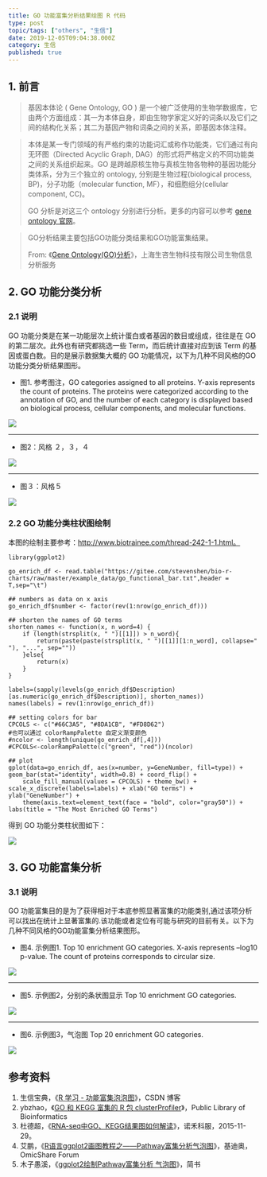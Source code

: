 ```yaml
---
title: GO 功能富集分析结果绘图 R 代码
type: post
topic/tags: ["others", "生信"]
date: 2019-12-05T09:04:38.000Z
category: 生信
published: true
---
```




## 1. 前言

> 基因本体论 ( Gene Ontology, GO ) 是一个被广泛使用的生物学数据库，它由两个方面组成：其一为本体自身，即由生物学家定义好的词条以及它们之间的结构化关系；其二为基因产物和词条之间的关系，即基因本体注释。
> 

> 本体是某一专门领域的有严格约束的功能词汇或称作功能类，它们通过有向无环图（Directed Acyclic Graph, DAG）的形式将严格定义的不同功能类之间的关系组织起来。GO 是跨越原核生物与真核生物各物种的基因功能分类体系，分为三个独立的 ontology, 分别是生物过程(biological process, BP)，分子功能（molecular function, MF），和细胞组分(cellular component, CC)。
> 
> GO 分析是对这三个 ontology 分别进行分析。更多的内容可以参考 [gene ontology 官网](http://www.geneontology.org)。


> GO分析结果主要包括GO功能分类结果和GO功能富集结果。
> 
> From: 《[Gene Ontology(GO)分析](http://www.biorefer.com/biorefer/html/fenxifuwu/shengwuxinxifenxifuwu/2010/0806/42.html)》，上海生咨生物科技有限公司生物信息分析服务


## 2. GO 功能分类分析
### 2.1 说明

GO 功能分类是在某一功能层次上统计蛋白或者基因的数目或组成，往往是在 GO 的第二层次。此外也有研究都挑选一些 Term，而后统计直接对应到该 Term 的基因或蛋白数。目的是展示数据集大概的 GO 功能情况，以下为几种不同风格的GO功能分类分析结果图形。

- 图1. 参考图注，GO categories assigned to all proteins. Y-axis represents the count of proteins. The proteins were categorized according to the annotation of GO, and the number of each category is displayed based on biological process, cellular components, and molecular functions.


![](https://note.bioitee.com/yuque/0/2019/png/126032/1575536732848-0f085442-1ce8-41e8-b91e-3f68df583bfa.png#align=left&display=inline&height=283&originHeight=283&originWidth=600&size=0&status=done&style=none&width=600)

---

- 图2：风格 ２，３，４


![](https://note.bioitee.com/yuque/0/2019/jpeg/126032/1575536732782-4c94d93c-d811-4d6b-90ea-1b63fa739815.jpeg#align=left&display=inline&height=775&originHeight=775&originWidth=600&size=0&status=done&style=none&width=600)

---

- 图３：风格５


![](https://note.bioitee.com/yuque/0/2019/png/126032/1575536732827-b6378816-6fd1-4188-a156-87aadf64ed4f.png#align=left&display=inline&height=400&originHeight=400&originWidth=600&size=0&status=done&style=none&width=600)

### 2.2 GO 功能分类柱状图绘制

本图的绘制主要参考：http://www.biotrainee.com/thread-242-1-1.html。

```
library(ggplot2)

go_enrich_df <- read.table("https://gitee.com/stevenshen/bio-r-charts/raw/master/example_data/go_functional_bar.txt",header = T,sep="\t")

## numbers as data on x axis
go_enrich_df$number <- factor(rev(1:nrow(go_enrich_df)))

## shorten the names of GO terms
shorten_names <- function(x, n_word=4) {
    if (length(strsplit(x, " ")[[1]]) > n_word){
        return(paste(paste(strsplit(x, " ")[[1]][1:n_word], collapse=" "), "...", sep=""))
    }else{
        return(x)
    }
}

labels=(sapply(levels(go_enrich_df$Description)[as.numeric(go_enrich_df$Description)], shorten_names))
names(labels) = rev(1:nrow(go_enrich_df))

## setting colors for bar
CPCOLS <- c("#66C3A5", "#8DA1CB", "#FD8D62")
#也可以通过 colorRampPalette 自定义渐变颜色
#ncolor <- length(unique(go_enrich_df[,4]))
#CPCOLS<-colorRampPalette(c("green", "red"))(ncolor)

## plot
gplot(data=go_enrich_df, aes(x=number, y=GeneNumber, fill=type)) + geom_bar(stat="identity", width=0.8) + coord_flip() + 
    scale_fill_manual(values = CPCOLS) + theme_bw() + scale_x_discrete(labels=labels) + xlab("GO terms") + ylab("GeneNumber") +
    theme(axis.text=element_text(face = "bold", color="gray50")) + labs(title = "The Most Enriched GO Terms")
```

得到 GO 功能分类柱状图如下：

![](https://note.bioitee.com/yuque/0/2019/png/126032/1575536732807-8b217394-e616-4d88-a6b9-140e0f0f5c1e.png#align=left&display=inline&height=840&originHeight=840&originWidth=840&size=0&status=done&style=none&width=840)

## 3. GO 功能富集分析
### 3.1 说明

GO 功能富集目的是为了获得相对于本底参照显著富集的功能类别,通过该项分析可以找出在统计上显著富集的.该功能或者定位有可能与研究的目前有关。以下为几种不同风格的GO功能富集分析结果图形。

- 图4. 示例图1. Top 10 enrichment GO categories. X-axis represents –log10 p-value. The count of proteins corresponds to circular size.


![](https://note.bioitee.com/yuque/0/2019/png/126032/1575536732852-a2d667c6-ac61-450d-9c8e-50f4c6a9366c.png#align=left&display=inline&height=869&originHeight=869&originWidth=599&size=0&status=done&style=none&width=599)

---

- 图5. 示例图2，分别的条状图显示 Top 10 enrichment GO categories.


![](https://note.bioitee.com/yuque/0/2019/png/126032/1575536732805-4cc919d1-e7c0-4553-a525-9848bc4b2ba0.png#align=left&display=inline&height=350&originHeight=350&originWidth=600&size=0&status=done&style=none&width=600)

---

- 图6. 示例图3，气泡图 Top 20 enrichment GO categories.


![](https://note.bioitee.com/yuque/0/2019/png/126032/1575536732810-8b68f8e4-5a6d-4a50-badc-9171cd5f1627.png#align=left&display=inline&height=528&originHeight=528&originWidth=600&size=0&status=done&style=none&width=600)

## 参考资料

1. 生信宝典，《[R 学习 - 功能富集泡泡图](https://blog.csdn.net/qazplm12_3/article/details/76474671)》，CSDN 博客
1. ybzhao，《[GO 和 KEGG 富集的 R 包 clusterProfiler](https://www.plob.org/article/9700.html)》，Public Library of Bioinformatics
1. 杜德超，《[RNA-seq中GO、KEGG结果图如何解读](https://mp.weixin.qq.com/s?__biz=MzA5NzE1MTYwMw%3D%3D&idx=1&mid=400906256&scene=21&sn=71d2f3b01e23c614eed34a61a150e355)》，诺禾科服，2015-11-29。
1. 艾鹏，《[R语言ggplot2画图教程之——Pathway富集分析气泡图](http://www.omicshare.com/forum/thread-146-1-1.html)》，基迪奥，OmicShare Forum
1. 木子愚溪，《[ggplot2绘制Pathway富集分析 气泡图](https://www.jianshu.com/p/6614cb469b2a)》，简书

